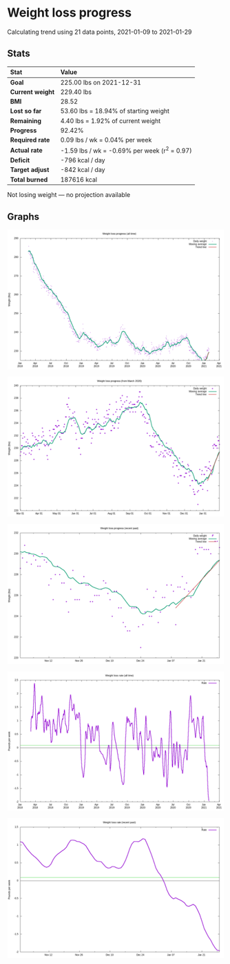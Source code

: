 # Weight loss progress

Calculating trend using 21 data points, 2021-01-09 to 2021-01-29

## Stats

Stat|Value
:-|:-
**Goal**|225.00 lbs on 2021-12-31
**Current weight**|229.40 lbs
**BMI**|28.52
**Lost so far**|53.60 lbs = 18.94% of starting weight
**Remaining**|4.40 lbs =  1.92% of current  weight
**Progress**|92.42%
**Required rate**|0.09 lbs / wk = 0.04% per week
**Actual rate**|-1.59 lbs / wk = -0.69% per week  (r<sup>2</sup> = 0.97)
**Deficit**|-796 kcal / day
**Target adjust**|-842 kcal / day
**Total burned**|187616 kcal

Not losing weight &mdash; no projection available

## Graphs

![](weight-graph-alltime.png)

![](weight-graph-covid.png)

![](weight-graph-recent.png)

![](rate-graph-alltime.png)

![](rate-graph-recent.png)
